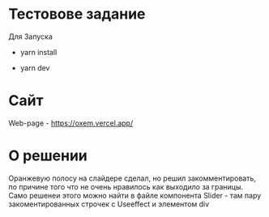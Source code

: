 # Тестовове задание

Для Запуска

- yarn install

- yarn dev

# Сайт

Web-page - https://oxem.vercel.app/


# О решении

Оранжевую полосу на слайдере сделал, но решил закомментировать, по причине того что не очень нравилось как выходило за границы.
Само решенеи этого можно найти в файле компонента Slider - там пару закоментированных строчек с Useeffect и элементом div


